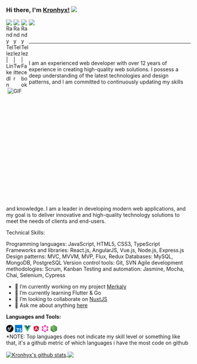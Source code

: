 ### Hi there, I'm [Kronhyx!](https://kronhyx.github.io) <img src="https://media.giphy.com/media/hvRJCLFzcasrR4ia7z/giphy.gif" width="25px">


<a href="https://linkedin.com/in/kronhyx">
  <img align="left" alt="Randy Tellez | LinkedIn" width="20px" src="https://user-images.githubusercontent.com/16559276/157948791-aa35b8cd-6df9-4fdb-acc0-c92a3a638e8e.png" />
</a>


<a href="https://twitter.com/kronhyx">
  <img align="left" alt="Randy Tellez | Twitter" width="21px" src="https://user-images.githubusercontent.com/16559276/157948055-1d06382d-eb10-43cf-836f-271bef02d96f.png" />
</a>


<a href="https://facebook.com/kronhyx">
  <img align="left" alt="Randy Tellez | Facebook" width="21px" src="https://user-images.githubusercontent.com/16559276/157948291-577966d1-9cd2-402f-8e6b-97968a01ecd2.png" />
</a>

![](https://visitor-badge.glitch.me/badge?page_id=kronhyx)

<br />
<hr />
<br />

<img align="right" alt="GIF" src="https://user-images.githubusercontent.com/16559276/157949150-845bfb54-ccea-48af-8af6-367c176c397c.gif" width="500" height="320" />

I am an experienced web developer with over 12 years of experience in creating high-quality web solutions. I possess a deep understanding of the latest technologies and design patterns, and I am committed to continuously updating my skills and knowledge. I am a leader in developing modern web applications, and my goal is to deliver innovative and high-quality technology solutions to meet the needs of clients and end-users.

Technical Skills:

Programming languages: JavaScript, HTML5, CSS3, TypeScript
Frameworks and libraries: React.js, AngularJS, Vue.js, Node.js, Express.js
Design patterns: MVC, MVVM, MVP, Flux, Redux
Databases: MySQL, MongoDB, PostgreSQL
Version control tools: Git, SVN
Agile development methodologies: Scrum, Kanban
Testing and automation: Jasmine, Mocha, Chai, Selenium, Cypress

- 🔭 I’m currently working on my project [Merkaly](https://github.com/sk-merkaly)
- 🌱 I’m currently learning Flutter & Go
- 👯 I’m looking to collaborate on [NuxtJS](https://github.com/nuxt/nuxt.js)
- 💬 Ask me about anything [here](https://github.com/kronhyx/kronhyx/issues)

**Languages and Tools:**  

<code><img height="20" src="https://raw.githubusercontent.com/github/explore/80688e429a7d4ef2fca1e82350fe8e3517d3494d/topics/symfony/symfony.png"></code>
<code><img height="20" src="https://raw.githubusercontent.com/github/explore/80688e429a7d4ef2fca1e82350fe8e3517d3494d/topics/typescript/typescript.png"></code>
<code><img height="20" src="https://raw.githubusercontent.com/github/explore/80688e429a7d4ef2fca1e82350fe8e3517d3494d/topics/vue/vue.png"></code>
<code><img height="20" src="https://raw.githubusercontent.com/github/explore/80688e429a7d4ef2fca1e82350fe8e3517d3494d/topics/angular/angular.png"></code>
<code><img height="20" src="https://raw.githubusercontent.com/github/explore/5c058a388828bb5fde0bcafd4bc867b5bb3f26f3/topics/graphql/graphql.png"></code>
<code><img height="20" src="https://raw.githubusercontent.com/github/explore/80688e429a7d4ef2fca1e82350fe8e3517d3494d/topics/nodejs/nodejs.png"></code>    
*NOTE: Top languages does not indicate my skill level or something like that, it's a github metric of which languages i have the most code on github

<a href="#">
  <img align="center" src="https://github-readme-stats.vercel.app/api?username=kronhyx&show_icons=true&include_all_commits=true" alt="Kronhyx's github stats" />
</a>
<a href="#">
  <!-- Change the `github-readme-stats.vercel.app` to `github-readme-stats.vercel.app`  -->
  <img align="center" src="https://github-readme-stats.vercel.app/api/top-langs/?username=kronhyx&layout=compact" />
</a>
